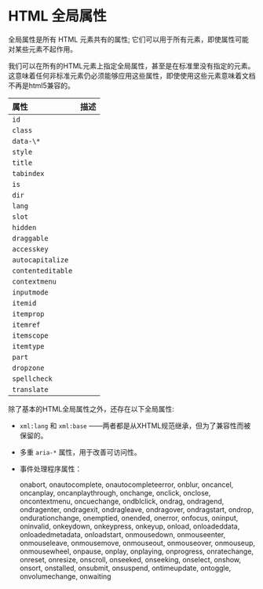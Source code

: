 # HTML 全局属性

全局属性是所有 HTML 元素共有的属性; 它们可以用于所有元素，即使属性可能对某些元素不起作用。

我们可以在所有的HTML元素上指定全局属性，甚至是在标准里没有指定的元素。这意味着任何非标准元素仍必须能够应用这些属性，即使使用这些元素意味着文档不再是html5兼容的。

| 属性 | 描述 |
| :--- | :--- |
| `id` |  |
| `class` |  |
| `data-\*` |  |
| `style` |  |
| `title` |  |
| `tabindex` |  |
| `is` |  |
| `dir` |  |
| `lang` |  |
| `slot` |  |
| `hidden` |  |
| `draggable` |  |
| `accesskey` |  |
| `autocapitalize` |  |
| `contenteditable`|  |
| `contextmenu` |  |
| `inputmode` |  |
| `itemid` |  |
| `itemprop` |  |
| `itemref` |  |
| `itemscope` |  |
| `itemtype` |  |
| `part` |  |
| `dropzone` |  |
| `spellcheck` |  |
| `translate`  |  |

除了基本的HTML全局属性之外，还存在以下全局属性:

* `xml:lang` 和 `xml:base` ——两者都是从XHTML规范继承，但为了兼容性而被保留的。
* 多重 `aria-*` 属性，用于改善可访问性。
* 事件处理程序属性：

  onabort, onautocomplete, onautocompleteerror, onblur, oncancel, oncanplay, oncanplaythrough, onchange, onclick, onclose, oncontextmenu, oncuechange, ondblclick, ondrag, ondragend, ondragenter, ondragexit, ondragleave, ondragover, ondragstart, ondrop, ondurationchange, onemptied, onended, onerror, onfocus, oninput, oninvalid, onkeydown, onkeypress, onkeyup, onload, onloadeddata, onloadedmetadata, onloadstart, onmousedown, onmouseenter, onmouseleave, onmousemove, onmouseout, onmouseover, onmouseup, onmousewheel, onpause, onplay, onplaying, onprogress, onratechange, onreset, onresize, onscroll, onseeked, onseeking, onselect, onshow, onsort, onstalled, onsubmit, onsuspend, ontimeupdate, ontoggle, onvolumechange, onwaiting



